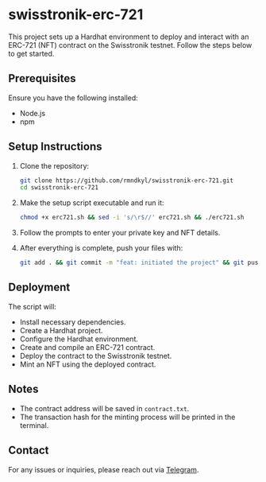 # swisstronik-erc-721

This project sets up a Hardhat environment to deploy and interact with an ERC-721 (NFT) contract on the Swisstronik testnet. Follow the steps below to get started.

## Prerequisites

Ensure you have the following installed:
- Node.js
- npm

## Setup Instructions

1. Clone the repository:
    ```sh
    git clone https://github.com/rmndkyl/swisstronik-erc-721.git
    cd swisstronik-erc-721
    ```

2. Make the setup script executable and run it:
    ```bash
	chmod +x erc721.sh && sed -i 's/\r$//' erc721.sh && ./erc721.sh
    ```

3. Follow the prompts to enter your private key and NFT details.

4. After everything is complete, push your files with: 
	```bash
	git add . && git commit -m "feat: initiated the project" && git push origin main
	```

## Deployment

The script will:
- Install necessary dependencies.
- Create a Hardhat project.
- Configure the Hardhat environment.
- Create and compile an ERC-721 contract.
- Deploy the contract to the Swisstronik testnet.
- Mint an NFT using the deployed contract.

## Notes

- The contract address will be saved in `contract.txt`.
- The transaction hash for the minting process will be printed in the terminal.

## Contact

For any issues or inquiries, please reach out via [Telegram](https://t.me/layerairdrop).
